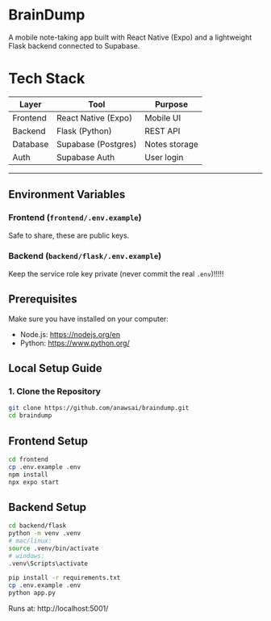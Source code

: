 # BrainDump

A mobile note-taking app built with React Native (Expo) and a lightweight Flask backend connected to Supabase.  

# Tech Stack

| Layer | Tool | Purpose |
|-------|------|----------|
| Frontend | React Native (Expo) | Mobile UI |
| Backend | Flask (Python) | REST API |
| Database | Supabase (Postgres) | Notes storage |
| Auth | Supabase Auth | User login |

---
## Environment Variables

### Frontend (`frontend/.env.example`)
Safe to share, these are public keys.

### Backend (`backend/flask/.env.example`)
Keep the service role key private (never commit the real `.env`)!!!!!

## Prerequisites

Make sure you have installed on your computer:

- Node.js: https://nodejs.org/en
- Python: https://www.python.org/

## Local Setup Guide

### 1. Clone the Repository
```bash
git clone https://github.com/anawsai/braindump.git
cd braindump
```

## Frontend Setup
```bash
cd frontend
cp .env.example .env
npm install
npx expo start
```

## Backend Setup
```bash
cd backend/flask
python -m venv .venv
# mac/linux:
source .venv/bin/activate
# windows:
.venv\Scripts\activate

pip install -r requirements.txt
cp .env.example .env
python app.py
```
Runs at: http://localhost:5001/
